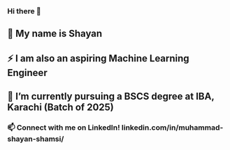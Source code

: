 ### Hi there 👋

## 🔭 My name is Shayan

## ⚡ I am also an aspiring Machine Learning Engineer

## 🌱 I’m currently pursuing a BSCS degree at IBA, Karachi (Batch of 2025)

### 📫 Connect with me on LinkedIn! linkedin.com/in/muhammad-shayan-shamsi/  

<!--
**ShayanShamsi/ShayanShamsi** is a ✨ _special_ ✨ repository because its `README.md` (this file) appears on your GitHub profile.

Here are some ideas to get you started:

- 🔭 I’m currently working on ...
- 🌱 I’m currently learning ...
- 👯 I’m looking to collaborate on ...
- 🤔 I’m looking for help with ...
- 💬 Ask me about ...
- 📫 How to reach me: ...
- 😄 Pronouns: ...
- ⚡ Fun fact: ...
-->
